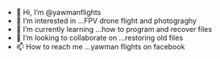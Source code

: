 - 👋 Hi, I’m @yawmanflights
- 👀 I’m interested in ...FPV drone flight and photograghy
- 🌱 I’m currently learning ...how to program and recover files   
- 💞️ I’m looking to collaborate on ...restoring old files
- 📫 How to reach me ...yawman flights on facebook

<!---
yawmanflights/yawmanflights is a ✨ special ✨ repository because its `README.md` (this file) appears on your GitHub profile.
You can click the Preview link to take a look at your changes.
--->
